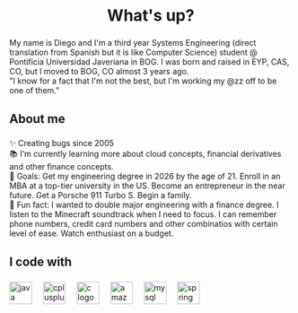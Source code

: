 <h1 align="center">What's up?</h1> 

###

<p align="left">My name is Diego and I'm a third year Systems Engineering (direct translation from Spanish but it is like Computer Science) student @ Pontificia Universidad Javeriana in BOG. I was born and raised in EYP, CAS, CO, but I moved to BOG, CO almost 3 years ago. <br> "I know for a fact that I'm not the best, but I'm working my @zz off to be one of them."</p>

###

<h2 align="left">About me</h2>

###

<p align="left">✨ Creating bugs since 2005<br>📚 I'm currently learning more about cloud concepts, financial derivatives and other finance concepts.<br>🎯 Goals: Get my engineering degree in 2026 by the age of 21. Enroll in an MBA at a top-tier university in the US. Become an entrepreneur in the near future. Get a Porsche 911 Turbo S. Begin a family. <br>🎲 Fun fact: I wanted to double major engineering with a finance degree. I listen to the Minecraft soundtrack when I need to focus. I can remember phone numbers, credit card numbers and other combinatios with certain level of ease. Watch enthusiast on a budget.</p>

###

<h2 align="left">I code with</h2>

###

<div align="left">
  <img src="https://cdn.jsdelivr.net/gh/devicons/devicon/icons/java/java-original.svg" height="40" alt="java logo"  />
  <img width="12" />
  <img src="https://skillicons.dev/icons?i=cpp" height="40" alt="cplusplus logo"  />
  <img width="12" />
  <img src="https://skillicons.dev/icons?i=c" height="40" alt="c logo"  />
  <img width="12" />
  <img src="https://skillicons.dev/icons?i=aws" height="40" alt="amazonwebservices logo"  />
  <img width="12" />
  <img src="https://cdn.simpleicons.org/mysql/4479A1" height="40" alt="mysql logo"  />
  <img width="12" />
  <img src="https://skillicons.dev/icons?i=spring" height="40" alt="spring logo"  />
</div>

###
